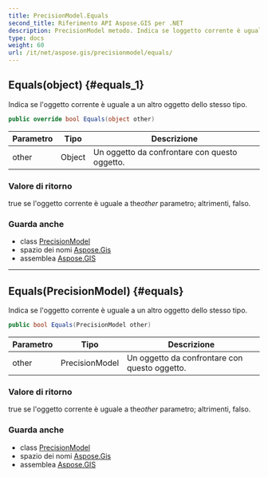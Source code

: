 ```yaml
---
title: PrecisionModel.Equals
second_title: Riferimento API Aspose.GIS per .NET
description: PrecisionModel metodo. Indica se loggetto corrente è uguale a un altro oggetto dello stesso tipo.
type: docs
weight: 60
url: /it/net/aspose.gis/precisionmodel/equals/
---
```

## Equals(object) {#equals_1}

Indica se l'oggetto corrente è uguale a un altro oggetto dello stesso tipo.

```csharp
public override bool Equals(object other)
```

| Parametro | Tipo | Descrizione |
| --- | --- | --- |
| other | Object | Un oggetto da confrontare con questo oggetto. |

### Valore di ritorno

true se l'oggetto corrente è uguale a the*other* parametro; altrimenti, falso.

### Guarda anche

* class [PrecisionModel](../)
* spazio dei nomi [Aspose.Gis](../../precisionmodel/)
* assemblea [Aspose.GIS](../../../)

---

## Equals(PrecisionModel) {#equals}

Indica se l'oggetto corrente è uguale a un altro oggetto dello stesso tipo.

```csharp
public bool Equals(PrecisionModel other)
```

| Parametro | Tipo | Descrizione |
| --- | --- | --- |
| other | PrecisionModel | Un oggetto da confrontare con questo oggetto. |

### Valore di ritorno

true se l'oggetto corrente è uguale a the*other* parametro; altrimenti, falso.

### Guarda anche

* class [PrecisionModel](../)
* spazio dei nomi [Aspose.Gis](../../precisionmodel/)
* assemblea [Aspose.GIS](../../../)


